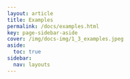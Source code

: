 ```yaml
---
layout: article
title: Examples
permalink: /docs/examples.html
key: page-sidebar-aside
cover: /img/docs-img/1_3_examples.jpeg
aside:
  toc: true
sidebar:
  nav: layouts
---
```



